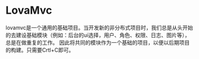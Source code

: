 # LovaMvc

lovamvc是一个通用的基础项目。当开发新的非分布式项目时，我们总是从头开始的去建设基础模块（例如：后台的ui选择，用户、角色、权限、日志、图片等），总是在做重复的工作。
因此将共同的模块作为一个基础的项目，以便以后期项目的构建。只需要Crtl+C即可。

